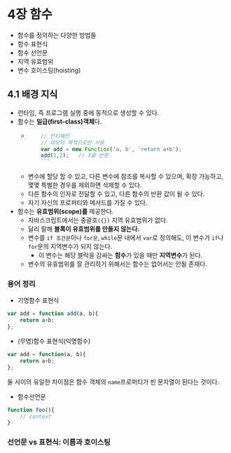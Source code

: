 # 4장 함수
- 함수를 정의하는 다양한 방법들
- 함수 표현식
- 함수 선언문
- 지역 유효범위
- 변수 호이스팅(hoisting)

## 4.1 배경 지식
+ 런타임, 즉 프로그램 실행 중에 동적으로 생성할 수 있다.
+ 함수는 **일급(first-class)객체**다.
    - ```js
          // 안티패턴
          // 데모의 목적으로만 사용
          var add = new Function('a, b', 'return a+b');
          add(1,2);   // 3을 반환
          ```
    - 변수에 할당 할 수 있고, 다른 변수에 참조를 복사할 수 있으며, 확장 가능하고, 몇몇 특별한 경우를 제외하면 삭제할 수 있다.
    - 다른 함수의 인자로 전달할 수 있고, 다른 함수의 반환 값이 될 수 있다.
    - 자기 자신의 프로퍼티와 메서드를 가질 수 있다.
+ 함수는 **유효범위(scope)를** 제공한다.
    - 자바스크립트에서는 중괄호``({})`` 지역 유효범위가 없다.
    - 달리 말해 **블록이 유효범위를 만들지 않는다.**
    - 변수를 ``if 조건문``이나 ``for문``, ``while``문 내에서 ``var``로 정의해도, 이 변수가 ``if``나 ``for``문의 지역변수가 되지 않는다.
        + 이 변수는 해당 블럭을 감싸는 **함수**가 있을 때만 **지역변수**가 된다.
    - 변수의 유효범위를 잘 관리하기 위해서는 함수는 없어서는 안될 존재다.

### 용어 정리

+ 기명함수 표현식
```js
var add = function add(a, b){
    return a+b;
};
```

+ (무명)함수 표현식(익명함수)
```js
var add = function(a, b){
    return a+b;
};
```

둘 사이의 유일한 차이점은 함수 객체의 ``name``프로퍼티가 빈 문자열이 된다는 것이다.

+ 함수선언문
```js
function foo(){
    // context
}
```

### 선언문 vs 표현식: 이름과 호이스팅
